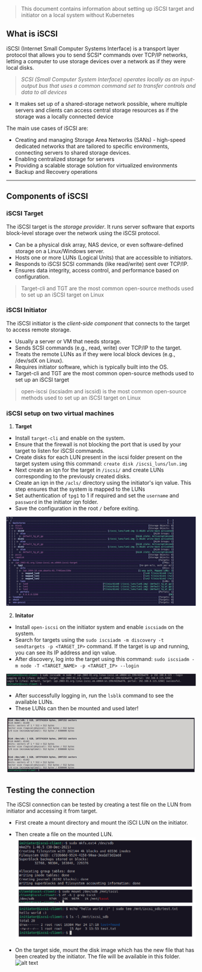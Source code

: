 > This document contains information about setting up iSCSI target and initiator on a local system without Kubernetes

## **What is iSCSI**
iSCSI (Internet Small Computer Systems Interface) is a transport layer protocol that allows you to send SCSI* commands over TCP/IP networks, letting a computer to use storage devices over a network as if they were local disks.

> _SCSI (Small Computer System Interface) operates locally as an input-output bus that uses a common command set to transfer controls and data to all devices_

* It makes set up of a shared-storage network possible, where multiple servers and clients can access central storage resources as if the storage was a locally connected device

The main use cases of iSCSI are:
* Creating and managing Storage Area Networks (SANs) - high-speed dedicated networks that are tailored to specific environments, connecting servers to shared storage devices.
* Enabling centralized storage for servers
* Providing a scalable storage solution for virtualized environments
* Backup and Recovery operations

---

## **Components of iSCSI**

### **iSCSI Target**
The iSCSI target is the _storage provider_. It runs server software that exports block-level storage over the network using the iSCSI protocol.

* Can be a physical disk array, NAS device, or even software-defined storage on a Linux/Windows server.
* Hosts one or more LUNs (Logical Units) that are accessible to initiators.
* Responds to iSCSI SCSI commands (like read/write) sent over TCP/IP.
* Ensures data integrity, access control, and performance based on configuration.

> Target-cli and TGT are the most common open-source methods used to set up an iSCSI target on Linux


### **iSCSI Initiator**
The iSCSI initiator is the _client-side component_ that connects to the target to access remote storage.

* Usually a server or VM that needs storage.
* Sends SCSI commands (e.g., read, write) over TCP/IP to the target.
* Treats the remote LUNs as if they were local block devices (e.g., /dev/sdX on Linux).
* Requires initiator software, which is typically built into the OS.
* Target-cli and TGT are the most common open-source methods used to set up an iSCSI target

> open-iscsi (iscsiadm and iscsid) is the most common open-source methods used to set up an iSCSI target on Linux

### **iSCSI setup on two virtual machines**

1. **Target**

* Install `target-cli` and enable on the system.
* Ensure that the firewall is not blocking the port that is used by your target to listen for iSCSI commands.
* Create disks for each LUN present in the iscsi folder present on the target system using this command: `create disk /iscsi_luns/lun.img`
* Next create an iqn for the target in `/iscsi/` and create LUNs corresponding to the previously created disks.
* Create an iqn in the `/acls/` directory using the initiator's iqn value. This step ensures that the system is mapped to the LUNs
* Set authentication of `tpg1` to 1 if required and set the `username` and `password` in the initiator iqn folder.
* Save the configuration in the root `/` before exiting.

![target setup](assets/target.png)

2. **Initator**

* Install `open-iscsi` on the initiator system and enable `iscsiadm` on the system.
* Search for targets using the `sudo iscsiadm -m discovery -t sendtargets -p <TARGET_IP>` command. If the target is up and running, you can see its IP address and iqn value.
* After discovery, log into the target using this command: `sudo iscsiadm -m node -T <TARGET_NAME> -p <TARGET_IP> --login`

![initiator login](<assets/login_init.png>)

* After successfully logging in, run the `lsblk` command to see the available LUNs.
* These LUNs can then be mounted and used later!

![iscsi setup successful!](assets/luns_init.png)

## **Testing the connection**
The iSCSI connection can be tested by creating a test file on the LUN from initiator and accessing it from target.

* First create a mount directory and mount the iSCI LUN on the initiator. 
* Then create a file on the mounted LUN.
![test file on initiator](assets/init_test.png)

* On the target side, mount the disk image which has the new file that has been created by the initiator. The file will be available in this folder.
![alt text](assests/target_test.png)